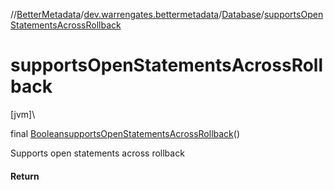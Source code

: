 //[BetterMetadata](../../../index.md)/[dev.warrengates.bettermetadata](../index.md)/[Database](index.md)/[supportsOpenStatementsAcrossRollback](supports-open-statements-across-rollback.md)

# supportsOpenStatementsAcrossRollback

[jvm]\

final [Boolean](https://docs.oracle.com/javase/8/docs/api/java/lang/Boolean.html)[supportsOpenStatementsAcrossRollback](supports-open-statements-across-rollback.md)()

Supports open statements across rollback

#### Return
